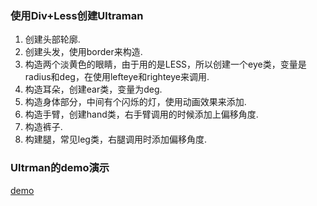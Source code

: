 ### 使用Div+Less创建Ultraman

  1. 创建头部轮廓.
  2. 创建头发，使用border来构造.
  3. 构造两个淡黄色的眼睛，由于用的是LESS，所以创建一个eye类，变量是radius和deg，在使用lefteye和righteye来调用.
  4. 构造耳朵，创建ear类，变量为deg.
  5. 构造身体部分，中间有个闪烁的灯，使用动画效果来添加.
  6. 构造手臂，创建hand类，右手臂调用的时候添加上偏移角度.
  7. 构造裤子.
  8. 构建腿，常见leg类，右腿调用时添加偏移角度.
  
### Ultrman的demo演示
[demo](https://muyucat.github.io/Ultraman/./index.html)
